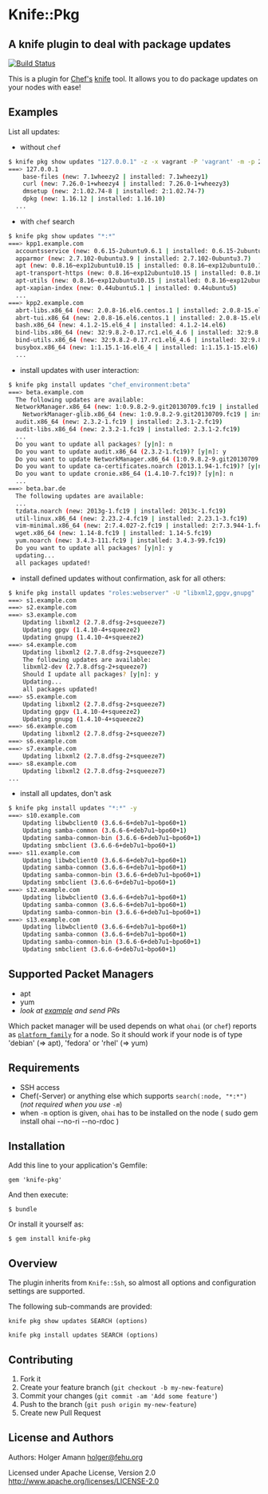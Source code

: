 # Knife::Pkg

## A knife plugin to deal with package updates

[![Build Status](https://travis-ci.org/hamann/knife-pkg.png?branch=master)](https://travis-ci.org/hamann/knife-pkg)

This is a plugin for [Chef's](http://www.opscode.com/chef) [knife](http://docs.opscode.com/knife.html) tool. It allows you to do package updates on your nodes with ease!


## Examples

List all updates:

 - without `chef`

```sh
$ knife pkg show updates "127.0.0.1" -z -x vagrant -P 'vagrant' -m -p 2222
===> 127.0.0.1
	base-files (new: 7.1wheezy2 | installed: 7.1wheezy1)
	curl (new: 7.26.0-1+wheezy4 | installed: 7.26.0-1+wheezy3)
	dmsetup (new: 2:1.02.74-8 | installed: 2:1.02.74-7)
	dpkg (new: 1.16.12 | installed: 1.16.10)
  ...
```

  - with `chef` search

```sh
$ knife pkg show updates "*:*"
===> kpp1.example.com
  accountsservice (new: 0.6.15-2ubuntu9.6.1 | installed: 0.6.15-2ubuntu9.6)
  apparmor (new: 2.7.102-0ubuntu3.9 | installed: 2.7.102-0ubuntu3.7)
  apt (new: 0.8.16~exp12ubuntu10.15 | installed: 0.8.16~exp12ubuntu10.10)
  apt-transport-https (new: 0.8.16~exp12ubuntu10.15 | installed: 0.8.16~exp12ubuntu10.10)
  apt-utils (new: 0.8.16~exp12ubuntu10.15 | installed: 0.8.16~exp12ubuntu10.10)
  apt-xapian-index (new: 0.44ubuntu5.1 | installed: 0.44ubuntu5)
  ...
===> kpp2.example.com
  abrt-libs.x86_64 (new: 2.0.8-16.el6.centos.1 | installed: 2.0.8-15.el6.centos)
  abrt-tui.x86_64 (new: 2.0.8-16.el6.centos.1 | installed: 2.0.8-15.el6.centos)
  bash.x86_64 (new: 4.1.2-15.el6_4 | installed: 4.1.2-14.el6)
  bind-libs.x86_64 (new: 32:9.8.2-0.17.rc1.el6_4.6 | installed: 32:9.8.2-0.17.rc1.el6)
  bind-utils.x86_64 (new: 32:9.8.2-0.17.rc1.el6_4.6 | installed: 32:9.8.2-0.17.rc1.el6)
  busybox.x86_64 (new: 1:1.15.1-16.el6_4 | installed: 1:1.15.1-15.el6)  
  ...
```

  - install updates with user interaction:

```sh
$ knife pkg install updates "chef_environment:beta"
===> beta.example.com
  The following updates are available:
  NetworkManager.x86_64 (new: 1:0.9.8.2-9.git20130709.fc19 | installed: 1:0.9.8.2-2.fc19)
	NetworkManager-glib.x86_64 (new: 1:0.9.8.2-9.git20130709.fc19 | installed: 1:0.9.8.2-2.fc19)
  audit.x86_64 (new: 2.3.2-1.fc19 | installed: 2.3.1-2.fc19)
  audit-libs.x86_64 (new: 2.3.2-1.fc19 | installed: 2.3.1-2.fc19)
  ...
  Do you want to update all packages? [y|n]: n
  Do you want to update audit.x86_64 (2.3.2-1.fc19)? [y|n]: y
  Do you want to update NetworkManager.x86_64 (1:0.9.8.2-9.git20130709.fc19)? [y|n]: y
  Do you want to update ca-certificates.noarch (2013.1.94-1.fc19)? [y|n]: y
  Do you want to update cronie.x86_64 (1.4.10-7.fc19)? [y|n]: n
  ...
===> beta.bar.de
  The following updates are available:
  ...
  tzdata.noarch (new: 2013g-1.fc19 | installed: 2013c-1.fc19)
  util-linux.x86_64 (new: 2.23.2-4.fc19 | installed: 2.23.1-3.fc19)
  vim-minimal.x86_64 (new: 2:7.4.027-2.fc19 | installed: 2:7.3.944-1.fc19)
  wget.x86_64 (new: 1.14-8.fc19 | installed: 1.14-5.fc19)
  yum.noarch (new: 3.4.3-111.fc19 | installed: 3.4.3-99.fc19)
  Do you want to update all packages? [y|n]: y
  updating...
  all packages updated!
```

  - install defined updates without confirmation, ask for all others:

```sh
$ knife pkg install updates "roles:webserver" -U "libxml2,gpgv,gnupg"
===> s1.example.com
===> s2.example.com
===> s3.example.com
	Updating libxml2 (2.7.8.dfsg-2+squeeze7)
	Updating gpgv (1.4.10-4+squeeze2)
	Updating gnupg (1.4.10-4+squeeze2)
===> s4.example.com
	Updating libxml2 (2.7.8.dfsg-2+squeeze7)
	The following updates are available:
	libxml2-dev (2.7.8.dfsg-2+squeeze7)
	Should I update all packages? [y|n]: y
	Updating...
	all packages updated!
===> s5.example.com
	Updating libxml2 (2.7.8.dfsg-2+squeeze7)
	Updating gpgv (1.4.10-4+squeeze2)
	Updating gnupg (1.4.10-4+squeeze2)
===> s6.example.com
	Updating libxml2 (2.7.8.dfsg-2+squeeze7)
===> s6.example.com
===> s7.example.com
	Updating libxml2 (2.7.8.dfsg-2+squeeze7)
===> s8.example.com
	Updating libxml2 (2.7.8.dfsg-2+squeeze7)
...
```

 - install all updates, don't ask

```sh
$ knife pkg install updates "*:*" -y
===> s10.example.com
	Updating libwbclient0 (3.6.6-6+deb7u1~bpo60+1)
	Updating samba-common (3.6.6-6+deb7u1~bpo60+1)
	Updating samba-common-bin (3.6.6-6+deb7u1~bpo60+1)
	Updating smbclient (3.6.6-6+deb7u1~bpo60+1)
===> s11.example.com
	Updating libwbclient0 (3.6.6-6+deb7u1~bpo60+1)
	Updating samba-common (3.6.6-6+deb7u1~bpo60+1)
	Updating samba-common-bin (3.6.6-6+deb7u1~bpo60+1)
	Updating smbclient (3.6.6-6+deb7u1~bpo60+1)
===> s12.example.com
	Updating libwbclient0 (3.6.6-6+deb7u1~bpo60+1)
	Updating samba-common (3.6.6-6+deb7u1~bpo60+1)
	Updating samba-common-bin (3.6.6-6+deb7u1~bpo60+1)
===> s13.example.com
	Updating libwbclient0 (3.6.6-6+deb7u1~bpo60+1)
	Updating samba-common (3.6.6-6+deb7u1~bpo60+1)
	Updating samba-common-bin (3.6.6-6+deb7u1~bpo60+1)
	Updating smbclient (3.6.6-6+deb7u1~bpo60+1)
```

## Supported Packet Managers

* apt
* yum
* *look at [example](https://github.com/hamann/knife-pkg/blob/master/lib/knife-pkg/controllers/yum.rb) and send PRs*

Which packet manager will be used depends on what `ohai` (or `chef`) reports as [`platform_family`](https://github.com/opscode/ohai/blob/master/lib/ohai/plugins/linux/platform.rb#L103) for a node. So it should work if your node is of type 'debian' (=> apt), 'fedora' or 'rhel' (=> yum)


## Requirements

* SSH access
* Chef(-Server) or anything else which supports `search(:node, "*:*")` (*not required when you use `-m`*)
* when `-m` option is given, `ohai` has to be installed on the node  ( sudo gem install ohai --no-ri --no-rdoc )


## Installation

Add this line to your application's Gemfile:

    gem 'knife-pkg'

And then execute:

    $ bundle

Or install it yourself as:

    $ gem install knife-pkg
    

## Overview

The plugin inherits from `Knife::Ssh`, so almost all options and configuration settings are supported.


The following sub-commands are provided:

```
knife pkg show updates SEARCH (options)
```

```
knife pkg install updates SEARCH (options)
```


## Contributing

1. Fork it
2. Create your feature branch (`git checkout -b my-new-feature`)
3. Commit your changes (`git commit -am 'Add some feature'`)
4. Push to the branch (`git push origin my-new-feature`)
5. Create new Pull Request

## License and Authors

Authors: Holger Amann holger@fehu.org

Licensed under Apache License, Version 2.0 
http://www.apache.org/licenses/LICENSE-2.0
